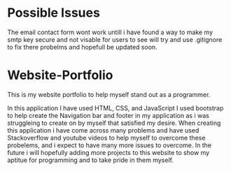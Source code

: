 # Possible Issues
The email contact form wont work untill i have found a way to make my smtp key secure and not visable for users to see will try and use .gitignore to fix there probelms and hopefull be updated soon.


# Website-Portfolio
This is my website portfolio to help myself stand out as a programmer.

In this application I have used HTML, CSS, and JavaScript I used bootstrap to help create the Navigation bar and 
footer in my application as i was struggleing to create on by myself that satisfied my desire. 
When creating this application i have come across many problems and have used Stackoverflow and youtube videos to help myself 
to overcome these probelems, and i expect to have many more issues to overcome. In the future i will hopefully adding more projects 
to this website to show my aptitue for programming and to take pride in them myself.
